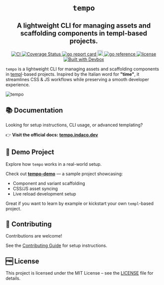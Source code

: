 <h1 align="center">
  <code>tempo</code>
</h1>
<h2 align="center" style="font-size: 1.5em;">
  A lightweight CLI for managing assets and scaffolding components in templ-based projects.
</h2>
<p align="center">
    <a href="https://github.com/indaco/tempo/actions/workflows/ci.yml" target="_blank">
      <img src="https://github.com/indaco/tempo/actions/workflows/ci.yml/badge.svg" alt="CI" />
    </a>
    <a href="https://coveralls.io/github/indaco/tempo?branch=main" target="_blank">
      <img src="https://coveralls.io/repos/github/indaco/tempo/badge.svg?branch=main" alt="Coverage Status" />
    </a>
    <a href="https://goreportcard.com/report/github.com/indaco/tempo" target="_blank">
      <img src="https://goreportcard.com/badge/github.com/indaco/tempo" alt="go report card" />
    </a>
   <a href="https://badge.fury.io/gh/indaco%2Ftempo" target="_blank">
    <img src="https://badge.fury.io/gh/indaco%2Ftempo.svg" alt="version" height="18" />
   </a>
    <a href="https://pkg.go.dev/github.com/indaco/tempo/" target="_blank">
      <img src="https://pkg.go.dev/badge/github.com/indaco/tempo/.svg" alt="go reference" />
    </a>
    <a href="https://github.com/indaco/tempo/blob/main/LICENSE" target="_blank">
      <img src="https://img.shields.io/badge/license-mit-blue?style=flat-square&logo=none" alt="license" />
    </a>
    <a href="https://www.jetify.com/devbox/docs/contributor-quickstart/" target="_blank">
      <img src="https://www.jetify.com/img/devbox/shield_moon.svg" alt="Built with Devbox" />
    </a>
</p>

`tempo` is a lightweight CLI for managing assets and scaffolding components in [templ](https://templ.guide)-based projects.
Inspired by the Italian word for **"time"**, it streamlines CSS & JS workflows while preserving a smooth developer experience.

![tempo](demo.gif)

## 📚 Documentation

Looking for setup instructions, CLI usage, or advanced templating?

👉 **Visit the official docs:** [**tempo.indaco.dev**](https://tempo.indaco.dev)

## 🧪 Demo Project

Explore how `tempo` works in a real-world setup.

Check out [**tempo-demo**](https://github.com/indaco/tempo-demo) — a sample project showcasing:

- Component and variant scaffolding
- CSS/JS asset syncing
- Live reload development setup

Great if you want to learn by example or kickstart your own `templ`-based project.

## 🤝 Contributing

Contributions are welcome!

See the [Contributing Guide](/CONTRIBUTING.md) for setup instructions.

## 🆓 License

This project is licensed under the MIT License – see the [LICENSE](./LICENSE) file for details.
